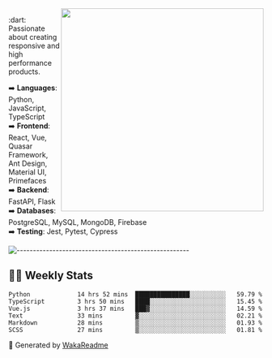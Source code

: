 <img src="https://github-readme-stats.vercel.app/api?username=iguit0&show_icons=true&include_all_commits=true&count_private=true&theme=dracula" min-width="400px" max-width="400px" width="400px" align="right" />

<p align="left"> 
  :dart: Passionate about creating responsive and high performance products.
</p>

<p align="left">
  ➡️ <strong>Languages</strong>: Python, JavaScript, TypeScript<br>
  ➡️ <strong>Frontend</strong>: React, Vue, Quasar Framework, Ant Design, Material UI, Primefaces<br>
  ➡️ <strong>Backend</strong>: FastAPI, Flask<br>
  ➡️ <strong>Databases</strong>: PostgreSQL, MySQL, MongoDB, Firebase<br>
  ➡️ <strong>Testing</strong>: Jest, Pytest, Cypress<br>
</p>

![-----------------------------------------------------](https://raw.githubusercontent.com/andreasbm/readme/master/assets/lines/vintage.png)

## :man_technologist: Weekly Stats
<!--START_SECTION:waka-->

```text
Python             14 hrs 52 mins  ███████████████░░░░░░░░░░   59.79 %
TypeScript         3 hrs 50 mins   ████░░░░░░░░░░░░░░░░░░░░░   15.45 %
Vue.js             3 hrs 37 mins   ███▓░░░░░░░░░░░░░░░░░░░░░   14.59 %
Text               33 mins         ▓░░░░░░░░░░░░░░░░░░░░░░░░   02.21 %
Markdown           28 mins         ▒░░░░░░░░░░░░░░░░░░░░░░░░   01.93 %
SCSS               27 mins         ▒░░░░░░░░░░░░░░░░░░░░░░░░   01.81 %
```

<!--END_SECTION:waka-->

🚀 Generated by [WakaReadme](https://github.com/athul/waka-readme)
